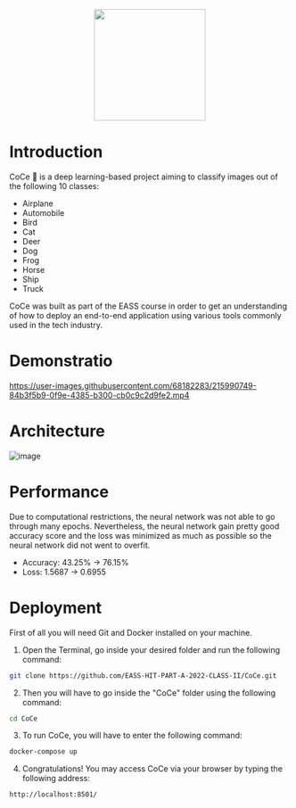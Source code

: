 <div id="header" align="center">
  <img src="https://media.giphy.com/media/VW4VROUnMdKaTODi9u/giphy.gif" width="200"/>
</div>

# Introduction
CoCe :robot: is a deep learning-based project aiming to classify images out of the following 10 classes:
* Airplane
* Automobile
* Bird
* Cat
* Deer
* Dog
* Frog
* Horse
* Ship
* Truck

CoCe was built as part of the EASS course in order to get an understanding of how to deploy an end-to-end application using various tools commonly used in the tech industry.

# Demonstratio
https://user-images.githubusercontent.com/68182283/215990749-84b3f5b9-0f9e-4385-b300-cb0c9c2d9fe2.mp4

# Architecture
![image](https://user-images.githubusercontent.com/68182283/213872894-281fcbb6-b20d-4605-9b13-19b7a7017d52.png)

# Performance
Due to computational restrictions, the neural network was not able to go through many epochs. Nevertheless, the neural network gain pretty good accuracy score and the loss was minimized as much as possible so the neural network did not went to overfit.

* Accuracy: 43.25% -> 76.15%
* Loss: 1.5687 -> 0.6955

# Deployment
First of all you will need Git and Docker installed on your machine.

1. Open the Terminal, go inside your desired folder and run the following command:
``` bash
git clone https://github.com/EASS-HIT-PART-A-2022-CLASS-II/CoCe.git
```
2. Then you will have to go inside the "CoCe" folder using the following command:
```bash
cd CoCe
```
3. To run CoCe, you will have to enter the following command:
```bash
docker-compose up
```
4. Congratulations! You may access CoCe via your browser by typing the following address:
```bash
http://localhost:8501/
```  
